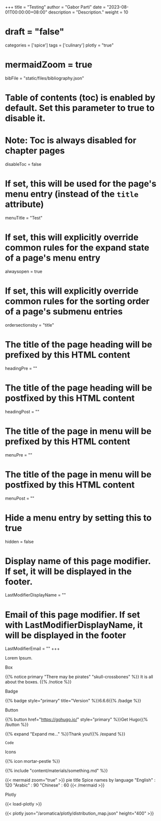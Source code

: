 +++
title = "Testing"
author = "Gabor Parti"
date = "2023-08-01T00:00:00+08:00"
description = "Description."
weight = 10
# draft = "false"
categories = ['spice']
tags = ['culinary']
plotly = "true"
# mermaidZoom = true
bibFile = "static/files/bibliography.json"

# Table of contents (toc) is enabled by default. Set this parameter to true to disable it.
# Note: Toc is always disabled for chapter pages
disableToc = false
# If set, this will be used for the page's menu entry (instead of the `title` attribute)
menuTitle = "Test"
# If set, this will explicitly override common rules for the expand state of a page's menu entry
alwaysopen = true
# If set, this will explicitly override common rules for the sorting order of a page's submenu entries
ordersectionsby = "title"
# The title of the page heading will be prefixed by this HTML content
headingPre = ""
# The title of the page heading will be postfixed by this HTML content
headingPost = ""
# The title of the page in menu will be prefixed by this HTML content
menuPre = ""
# The title of the page in menu will be postfixed by this HTML content
menuPost = ""
# Hide a menu entry by setting this to true
hidden = false
# Display name of this page modifier. If set, it will be displayed in the footer.
LastModifierDisplayName = ""
# Email of this page modifier. If set with LastModifierDisplayName, it will be displayed in the footer
LastModifierEmail = ""
+++

Lorem Ipsum.

Box

{{% notice primary "There may be pirates" "skull-crossbones" %}}
It is all about the boxes.
{{% /notice %}}

<!-- {{% attachments sort="asc" /%}} -->

Badge

{{% badge style="primary" title="Version" %}}6.6.6{{% /badge %}}

Button 

{{% button href="https://gohugo.io/" style="primary" %}}Get Hugo{{% /button %}}

{{% expand "Expand me..." %}}Thank you!{{% /expand %}}

    Code

Icons

{{% icon mortar-pestle %}}

{{% include "content/materials/something.md" %}}

{{< mermaid zoom="true" >}}
pie title Spice names by language
    "English" : 120
    "Arabic" : 90
    "Chinese" : 60
{{< /mermaid >}}

Plotly

{{< load-plotly >}}

{{< plotly json="/aromatica/plotly/distribution_map.json" height="400" >}}